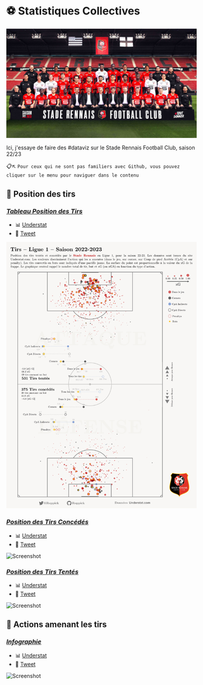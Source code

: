 # :soccer: Statistiques Collectives

![Banière Collective 22/23](https://github.com/Roppick/2022-2023_Equipe/blob/14192be278e2b1174b8055320b51c97975a474f2/22-23_Photo%20Officielle.jpg)

Ici, j'essaye de faire des #dataviz sur le Stade Rennais Football Club, saison 22/23
  
:clipboard::arrow_upper_left: `Pour ceux qui ne sont pas familiers avec Github, vous pouvez cliquer sur le menu pour naviguer dans le contenu`

## :dart: **Position des tirs**

### [_Tableau Position des Tirs_](https://github.com/Roppick/2022-2023_Equipe/blob/b2a4734162781bf5ad4285f77dd95ab8fcc435d1/23-08-05_Position%26Total_Tirs.jpg)
  - :bar_chart: [Understat](https://understat.com/team/Rennes/2022)
  - :blue_book: [Tweet](https://twitter.com/Roppick/status/1687803939834527745?s=20)

  ![Screenshot](https://github.com/Roppick/2022-2023_Equipe/blob/b2a4734162781bf5ad4285f77dd95ab8fcc435d1/23-08-05_Position%26Total_Tirs.jpg)
  
### [_Position des Tirs Concédés_](https://github.com/Roppick/2022-2023_Equipe/blob/fe7bfb263fd76c4da20032407b8d415b91b69358/23-08-02_Position%20Tirs%20conc%C3%A9d%C3%A9s_rogn%C3%A9.jpg)
  - :bar_chart: [Understat](https://understat.com/team/Rennes/2022)
  - :blue_book: [Tweet](https://twitter.com/Roppick/status/1686857100083761152?s=20)

  ![Screenshot](https://github.com/Roppick/2022-2023_Equipe/blob/fe7bfb263fd76c4da20032407b8d415b91b69358/23-08-02_Position%20Tirs%20conc%C3%A9d%C3%A9s_rogn%C3%A9.jpg)

### [_Position des Tirs Tentés_](https://github.com/Roppick/2022-2023_Equipe/blob/fe7bfb263fd76c4da20032407b8d415b91b69358/23-08-01_Position%20Tirs%20tent%C3%A9s_rogn%C3%A9.jpg)
  - :bar_chart: [Understat](https://understat.com/team/Rennes/2022)
  - :blue_book: [Tweet](https://twitter.com/Roppick/status/1686339675449950209?s=20)

  ![Screenshot](https://github.com/Roppick/2022-2023_Equipe/blob/fe7bfb263fd76c4da20032407b8d415b91b69358/23-08-01_Position%20Tirs%20tent%C3%A9s_rogn%C3%A9.jpg)

## 🔀 **Actions amenant les tirs**
  
### [_Infographie_](https://github.com/Roppick/2022-2023_Equipe/blob/df268d095b2bb0470b6cea81e0a1600c9e694492/23-08-06_R%C3%A9partition%20Tirs-Buts-xG_22-23_rogn%C3%A9.jpg)
  - :bar_chart: [Understat](https://understat.com/team/Rennes/2022)
  - :blue_book: [Tweet](https://twitter.com/Roppick/status/1688139436515565568?s=20)

  ![Screenshot](https://github.com/Roppick/2022-2023_Equipe/blob/df268d095b2bb0470b6cea81e0a1600c9e694492/23-08-06_R%C3%A9partition%20Tirs-Buts-xG_22-23_rogn%C3%A9.jpg)
